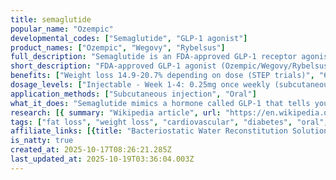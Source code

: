 ```yaml
---
title: semaglutide
popular_name: "Ozempic"
developmental_codes: ["Semaglutide", "GLP-1 agonist"]
product_names: ["Ozempic", "Wegovy", "Rybelsus"]
full_description: "Semaglutide is an FDA-approved GLP-1 receptor agonist with 94% structural homology to human GLP-1, manufactured by Novo Nordisk as Ozempic (diabetes, 0.25-2mg weekly injection), Wegovy (obesity, up to 2.4mg weekly injection), and Rybelsus (diabetes, 3-14mg daily oral). Activates GLP-1 receptors in the gastrointestinal tract, pancreas, and brain to reduce appetite, delay gastric emptying, increase insulin release, and lower glucagon secretion. STEP trials demonstrated 14.9-17.4% mean weight loss at 68 weeks (2.4mg dose), with 69-79% achieving ≥10% weight loss. STEP UP trial showed 20.7% weight loss with 7.2mg dose at 72 weeks. SELECT cardiovascular outcomes trial showed 20% reduction in major adverse cardiac events (HR 0.80) in patients with obesity and preexisting cardiovascular disease but without diabetes. FDA-approved March 2024 for reducing cardiovascular death, heart attack, and stroke risk. Also approved for metabolic-associated steatohepatitis (MASH). Most common side effects are gastrointestinal (nausea affecting up to 20%, vomiting, diarrhea, constipation), typically transient and mild-to-moderate. Notable concerns include possible gastroparesis, 85% increased risk of non-arteritic anterior ischemic optic neuropathy (NAION), and thyroid cancer warnings from rodent studies (though human incidence <1%). Available in both injection (89% bioavailability) and oral forms (0.4-1% bioavailability). Gradual titration over 12-16 weeks minimizes gastrointestinal side effects."
short_description: "FDA-approved GLP-1 agonist (Ozempic/Wegovy/Rybelsus) with 15-21% weight loss and 20% cardiovascular risk reduction. Nausea common, NAION risk noted."
benefits: ["Weight loss 14.9-20.7% depending on dose (STEP trials)", "69-79% achieve ≥10% weight loss, 51-64% achieve ≥15%", "20% reduction in major adverse cardiovascular events (SELECT trial)", "Reduced cardiovascular death, heart attack, and stroke risk", "Improved blood glucose control and HbA1c reduction", "Enhanced insulin sensitivity and reduced glucagon", "Delayed gastric emptying and appetite suppression", "Benefits in heart failure patients (HR 0.72 for MACE)", "Metabolic-associated steatohepatitis (MASH) treatment", "Available in oral (Rybelsus) and injectable forms"]
dosage_levels: ["Injectable - Week 1-4: 0.25mg once weekly (subcutaneous)", "Injectable - Week 5-8: 0.5mg once weekly", "Injectable - Week 9-12: 1.0mg once weekly", "Injectable - Week 13+: 2.0mg (Ozempic) or 2.4mg (Wegovy) maximum", "Injectable - Higher dose: 7.2mg weekly (experimental, 20.7% weight loss)", "Oral Rybelsus - Days 1-30: 3mg daily on empty stomach", "Oral Rybelsus - Days 31-60: 7mg daily", "Oral Rybelsus - Day 61+: 14mg daily maximum", "Take oral form with ≤4oz water, wait 30 min before eating", "Gradual titration over 12-16 weeks reduces GI side effects"]
application_methods: ["Subcutaneous injection", "Oral"]
what_it_does: "Semaglutide mimics a hormone called GLP-1 that tells your brain you're full, slows down how fast your stomach empties, and helps your pancreas release insulin. This leads to significant weight loss, better blood sugar control, and reduced risk of heart attacks and strokes."
research: [{ summary: "Wikipedia article", url: "https://en.wikipedia.org/wiki/semaglutide" }, { summary: "PubMed database search", url: "https://pubmed.ncbi.nlm.nih.gov/?term=semaglutide" }, { summary: "Clinical trials search", url: "https://clinicaltrials.gov/search?term=semaglutide" }, { summary: "STEP 1 trial weight loss results", url: "https://www.nejm.org/doi/full/10.1056/NEJMoa2032183" }, { summary: "SELECT trial cardiovascular outcomes", url: "https://www.nejm.org/doi/full/10.1056/NEJMoa2307563" }, { summary: "STEP program comprehensive review", url: "https://www.tandfonline.com/doi/full/10.1080/00325481.2022.2147326" }, { summary: "NAION vision risk study", url: "https://pubmed.ncbi.nlm.nih.gov/41104517/" }, { summary: "Carpal tunnel surgery outcomes", url: "https://pubmed.ncbi.nlm.nih.gov/41105066/" }, { summary: "StatPearls comprehensive review", url: "https://www.ncbi.nlm.nih.gov/books/NBK603723/" }]
tags: ["fat loss", "weight loss", "cardiovascular", "diabetes", "oral", "subcutaneous"]
affiliate_links: [{title: "Bacteriostatic Water Reconstitution Solution 10ml", url: "https://bit.ly/3L8IxFM"}, {title: "5mg Semaglutide", url: "https://bit.ly/4nhtze4"}, {title: "10mg Semaglutide", url: "https://bit.ly/3JoKeys"}, {title: "15mg Semaglutide", url: "https://bit.ly/3JmxCb7"}, {title: "3mg Semaglutide (3 pack)", url: "https://bit.ly/4o3BVaf"}]
is_natty: true
created_at: 2025-10-17T08:26:21.285Z
last_updated_at: 2025-10-19T03:36:04.003Z
---
```

